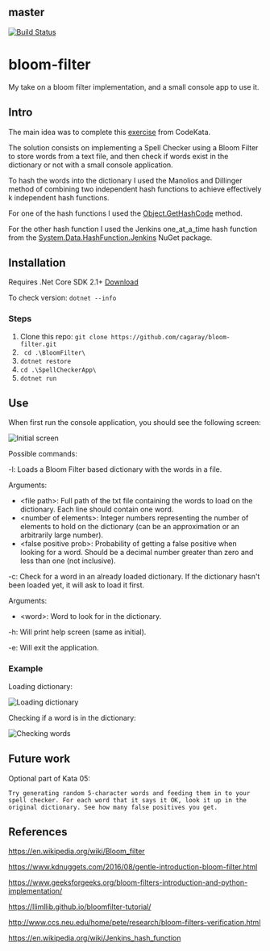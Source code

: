 ## master
[![Build Status](https://travis-ci.com/cagaray/bloom-filter.svg?token=LKJ8qEuZfxdvLXy6TsHo&branch=master)](https://travis-ci.com/cagaray/bloom-filter)
# bloom-filter
My take on a bloom filter implementation, and a small console app to use it.

## Intro
The main idea was to complete this [exercise](http://codekata.com/kata/kata05-bloom-filters/) from CodeKata.

The solution consists on implementing a Spell Checker using a Bloom Filter to store words from a text file, and then check if words exist in the dictionary or not with a small console application.

To hash the words into the dictionary I used the Manolios and Dillinger method of combining two independent hash functions to achieve effectively k independent hash functions.

For one of the hash functions I used the [Object.GetHashCode](https://docs.microsoft.com/en-us/dotnet/api/system.object.gethashcode?view=netframework-4.7.2) method.

For the other hash function I used the Jenkins one_at_a_time hash function from the [System.Data.HashFunction.Jenkins](https://www.nuget.org/packages/System.Data.HashFunction.Jenkins/) NuGet package.

## Installation
Requires .Net Core SDK 2.1+ [Download](https://dotnet.microsoft.com/download)

To check version: `dotnet --info`

### Steps
1. Clone this repo: `git clone https://github.com/cagaray/bloom-filter.git`
2. ` cd .\BloomFilter\`
3. `dotnet restore`
4. `cd .\SpellCheckerApp\`
5. `dotnet run`

## Use
When first run the console application, you should see the following screen:

![Initial screen](https://i.imgur.com/dn9ozgr.png)

Possible commands:

-l: Loads a Bloom Filter based dictionary with the words in a file.

Arguments:

* \<file path>: Full path of the txt file containing the words to load on the dictionary. Each line should contain one word.
* \<number of elements>: Integer numbers representing the number of elements to hold on the dictionary (can be an approximation or an arbitrarily large number).
* \<false positive prob>: Probability of getting a false positive when looking for a word. Should be a decimal number greater than zero and less than one (not inclusive).

-c: Check for a word in an already loaded dictionary. If the dictionary hasn't been loaded yet, it will ask to load it first.

Arguments:

* \<word>: Word to look for in the dictionary.

-h: Will print help screen (same as initial).

-e: Will exit the application.

### Example
Loading dictionary:

![Loading dictionary](https://i.imgur.com/I6KnB0D.png)

Checking if a word is in the dictionary:

![Checking words](https://i.imgur.com/3V6h4R8.png)

## Future work
Optional part of Kata 05:

```
Try generating random 5-character words and feeding them in to your spell checker. For each word that it says it OK, look it up in the original dictionary. See how many false positives you get.
```

## References
https://en.wikipedia.org/wiki/Bloom_filter

https://www.kdnuggets.com/2016/08/gentle-introduction-bloom-filter.html

https://www.geeksforgeeks.org/bloom-filters-introduction-and-python-implementation/

https://llimllib.github.io/bloomfilter-tutorial/

http://www.ccs.neu.edu/home/pete/research/bloom-filters-verification.html

https://en.wikipedia.org/wiki/Jenkins_hash_function
